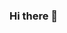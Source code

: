 ### Hi there 👋
<!--
- 🔭 Currently Learning How to code  
- 😄 Pronouns: ...
- ⚡ Fun fact: I don't use social media

